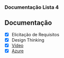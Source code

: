 ### Documentação Lista 4

## Documentação

- [x] Elicitação de Requisitos
- [x] Design Thinking
- [x] [Vídeo](https://drive.google.com/file/d/1fHSG1gQ-PuK5WRZxODTvgdhwORH2S9i4/view?usp=sharing)
- [x] [Azure](https://dev.azure.com/isabelleoliveira2/Lista4)
